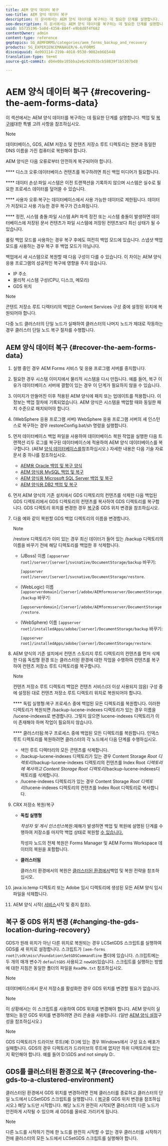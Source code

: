 ```yaml
---
title: AEM 양식 데이터 복구
seo-title: AEM 양식 데이터 복구
description: 이 문서에서는 AEM 양식 데이터를 복구하는 데 필요한 단계를 설명합니다.
seo-description: 이 문서에서는 AEM 양식 데이터를 복구하는 데 필요한 단계를 설명합니다.
uuid: b5735196-5a8d-4358-884f-e9b8d8f4f682
contentOwner: admin
content-type: reference
geptopics: SG_AEMFORMS/categories/aem_forms_backup_and_recovery
products: SG_EXPERIENCEMANAGER/6.4/FORMS
discoiquuid: 4e093114-219b-4018-9530-9002eb665448
translation-type: tm+mt
source-git-commit: d04e08e105bba2e6c92d93bcb58839f1b5307bd8

---
```



# AEM 양식 데이터 복구 {#recovering-the-aem-forms-data}

이 섹션에서는 AEM 양식 데이터를 복구하는 데 필요한 단계를 설명합니다. 백업 및 [복구에](/help/forms/using/admin-help/backup-recovery-strategy-aem-forms.md#special-considerations-for-backup-and-recovery)대한 특별 고려 사항을 참조하십시오.

>[!NOTE]
>
>데이터베이스, GDS, AEM 저장소 및 컨텐츠 저장소 루트 디렉토리는 원본과 동일한 DNS 이름을 가진 컴퓨터로 복원해야 합니다.

AEM 양식은 다음 오류로부터 안전하게 복구되어야 합니다.

**** 디스크 오류:데이터베이스 컨텐츠를 복구하려면 최신 백업 미디어가 필요합니다.

**** 데이터 손상:파일 시스템은 이전 트랜잭션을 기록하지 않으며 시스템은 실수로 필요한 프로세스 데이터를 덮어쓸 수 있습니다.

**** 사용자 오류:복구는 데이터베이스에서 사용 가능한 데이터로 제한됩니다. 데이터가 저장되고 사용 가능한 경우 복구가 간소화됩니다.

**** 정전, 시스템 충돌:파일 시스템 API 파섹 정전 또는 시스템 충돌이 발생하면 데이터베이스에 저장된 문서 컨텐츠가 파일 시스템에 저장된 컨텐츠보다 최신 상태가 될 수 있습니다.

롤링 백업 모드를 사용하는 경우 복구 후에도 여전히 백업 모드에 있습니다. 스냅샷 백업 모드를 사용하는 경우 복구 후 백업 모드가 아닙니다.

백업에서 새 시스템으로 복원할 때 다음 구성이 다를 수 있습니다. 이 차이는 AEM 양식 응용 프로그램의 성공적인 복구에 영향을 주지 않습니다.

* IP 주소
* 물리적 시스템 구성(CPU, 디스크, 메모리)
* GDS 위치

>[!NOTE]
>
>콘텐트 저장소 루트 디렉터리의 백업은 Content Services 구성 중에 설정된 위치에 복원되어야 합니다.

다중 노드 클러스터의 단일 노드가 실패하여 클러스터의 나머지 노드가 제대로 작동하는 경우 클러스터 단일 노드 복구 절차를 수행합니다.

## AEM 양식 데이터 복구 {#recover-the-aem-forms-data}

1. 실행 중인 경우 AEM Forms 서비스 및 응용 프로그램 서버를 중지합니다.
1. 필요한 경우 시스템 이미지에서 물리적 시스템을 다시 만듭니다. 예를 들어, 복구 이유가 데이터베이스 서버에 결함이 있는 경우 이 단계가 필요하지 않을 수 있습니다.
1. 이미지가 만들어진 이후 적용된 AEM 양식에 패치 또는 업데이트를 적용합니다. 이 정보는 백업 절차에 기록되었습니다. AEM 양식은 시스템을 백업할 때와 동일한 패치 수준으로 패치되어야 합니다.
1. (WebSphere 응용 프로그램 서버) WebSphere 응용 프로그램 서버의 새 인스턴스로 복구하는 경우 restoreConfig.bat/sh 명령을 실행합니다.
1. 먼저 데이터베이스 백업 파일을 사용하여 데이터베이스 복원 작업을 실행한 다음 트랜잭션 리두 로그를 복구된 데이터베이스에 적용하여 AEM 양식 데이터베이스를 복구합니다. (AEM [양식 데이터베이스를](/help/forms/using/admin-help/files-back-recover.md#aem-forms-database)참조하십시오.) 자세한 내용은 다음 기술 자료 문서 중 하나를 참조하십시오.

   * [AEM용 Oracle 백업 및 복구 양식](https://www.adobe.com/go/kb403624)
   * [AEM 양식용 MySQL 백업 및 복구](https://www.adobe.com/go/kb403625)
   * [AEM 양식용 Microsoft SQL Server 백업 및 복구](https://www.adobe.com/go/kb403623)
   * [AEM 양식용 DB2 백업 및 복구](https://www.adobe.com/go/kb403626)

1. 먼저 AEM 양식의 기존 설치에서 GDS 디렉토리의 컨텐츠를 삭제한 다음 백업된 GDS 디렉토리에서 GDS 디렉토리의 컨텐츠를 복사하여 GDS 디렉토리를 복구합니다. GDS 디렉토리 위치를 변경한 경우 [복구](recovering-aem-forms-data.md#changing-the-gds-location-during-recovery)중 GDS 위치 변경을 참조하십시오.
1. 다음 예와 같이 복원할 GDS 백업 디렉토리의 이름을 변경합니다.

   >[!NOTE]
   >
   >/restore 디렉토리가 이미 있는 경우 최신 데이터가 들어 있는 /backup 디렉토리의 이름을 바꾸기 전에 해당 디렉토리를 백업한 후 삭제합니다.

   * (JBoss) 이름 `[appserver root]/server/[server]/svcnative/DocumentStorage/backup` 바꾸기:

      `[appserver root]/server/[server]/svcnative/DocumentStorage/restore`.

   * (WebLogic) 이름 `[appserverdomain]/[server]/adobe/AEMformsserver/DocumentStorage/backup` 바꾸기:

      `[appserverdomain]/[server]/adobe/AEMformsserver/DocumentStorage/restore`.

   * (WebSphere) 이름 `[appserver root]/installedApps/adobe/[server]/DocumentStorage/backup` 바꾸기:

      `[appserver root]/installedApps/adobe/[server]/DocumentStorage/restore`.

1. AEM 양식의 기존 설치에서 컨텐츠 스토리지 루트 디렉토리의 컨텐츠를 먼저 삭제한 다음 독립형 환경 또는 클러스터된 환경에 대한 작업을 수행하여 컨텐츠를 복구하여 컨텐츠 저장소 루트 디렉토리를 복구합니다.

   >[!NOTE]
   >
   >컨텐츠 저장소 루트 디렉토리 백업은 컨텐츠 서비스(더 이상 사용되지 않음) 구성 중에 설정된 대로 컨텐츠 저장소 루트 디렉토리 위치로 복원되어야 합니다.

   **** 독립 실행형:복구 프로세스 중에 백업된 모든 디렉토리를 복원합니다. 이러한 디렉토리가 복원되면 /backup-lucene-indexes 디렉토리가 있는 경우 이름을 /lucene-indexes로 변경합니다. 그렇지 않으면 lucene-indexes 디렉토리가 이미 존재해야 하며 작업이 필요하지 않습니다.

   **** 클러스터됨:복구 프로세스 중에 백업된 모든 디렉토리를 복원합니다. 인덱스 루트 디렉토리를 복원하려면 클러스터의 각 노드에서 다음 단계를 수행하십시오.

   * 색인 루트 디렉터리의 모든 콘텐츠를 삭제합니다.
   * /backup-lucene-indexes 디렉토리가 있는 경우 Content Storage *Root 디렉토리*/backup-lucene-indexes 디렉토리의 컨텐츠를 Index Root *디렉토리에 복사하고 Content Storage Root 디렉토리*/backup-lucene-indexes디렉토리를 삭제합니다.
   * /lucene-indexes 디렉토리가 있는 경우 Content Storage *Root 디렉토리*/lucene-indexes 디렉토리의 컨텐츠를 Index Root 디렉토리로 복사합니다.

1. CRX 저장소 복원/복구

   * **독립 실행형**

      *작성자 및 게시 인스턴스*&#x200B;복원:재해가 발생하면 백업 및 복원에 설명된 단계를 수행하여 저장소를 마지막 백업 상태로 복원할 [수 있습니다.](https://docs.adobe.com/docs/en/crx/current/administering/backup_and_restore.html)

      작성자 노드의 전체 복원은 Forms Manager 및 AEM Forms Workspace 데이터의 복원을 포함합니다.

   * **클러스터됨**

      클러스터 환경에서의 복원은 [클러스터된 환경에서](/help/forms/using/admin-help/strategy-backup-restore-clustered-environment.md#strategy-for-backup-and-restore-in-a-clustered-environment)백업 및 복원 전략을 참조하십시오.

1. java.io.temp 디렉토리 또는 Adobe 임시 디렉토리에 생성된 모든 AEM 양식 임시 파일을 삭제합니다.
1. AEM 양식 시작( [서비스](/help/forms/using/admin-help/starting-stopping-services.md#starting-and-stopping-services)시작 및 중지 참조)<!-- BROKEN LINK and the application server(s) (see [Maintaining the Application Server](/forms/using/admin-help/topics/maintaining-the-application-server.md))-->.

## 복구 중 GDS 위치 변경 {#changing-the-gds-location-during-recovery}

GDS가 원래 위치가 아닌 다른 위치로 복원되는 경우 LCSetGDS 스크립트를 실행하여 GDS를 새 위치로 설정합니다. 스크립트가 `[aem-forms root]\sdk\misc\Foundation\SetGDSCommandline` 폴더에 있습니다. 스크립트에는 두 개의 매개 변수가 `defaultGDS` 사용되고 `newGDS`있습니다. 스크립트를 실행하는 방법에 대한 지침은 동일한 폴더의 파일을 `ReadMe.txt` 참조하십시오.

>[!NOTE]
>
>데이터베이스에서 문서 저장소를 활성화한 경우 GDS 위치를 변경할 필요가 없습니다.

>[!NOTE]
>
>이 상황에서는 이 스크립트를 사용하여 GDS 위치를 변경해야 합니다. AEM 양식이 실행되는 동안 GDS 위치를 변경하려면 관리 콘솔을 사용합니다. (일반 [AEM 양식 설정](/help/forms/using/admin-help/configure-general-aem-forms-settings.md#configure-general-aem-forms-settings)구성을 참조하십시오.)

>[!NOTE]
>
>GDS 디렉토리가 드라이브 루트(예: D:\)에 있는 경우 Windows에서 구성 요소 배포가 실패합니다. GDS의 경우 디렉토리가 드라이브의 루트에 없지만 하위 디렉토리에 있는지 확인해야 합니다. 예를 들어 D:\GDS and not simply D:\.

## GDS를 클러스터된 환경으로 복구 {#recovering-the-gds-to-a-clustered-environment}

클러스터된 환경에서 GDS 위치를 변경하려면 전체 클러스터를 종료하고 클러스터의 단일 노드에서 LCSetGDS 스크립트를 실행합니다. ( [복구](recovering-aem-forms-data.md#changing-the-gds-location-during-recovery)중 GDS 위치 변경을 참조하십시오.) 해당 노드만 시작합니다. 해당 노드가 완전히 시작되면 클러스터의 다른 노드가 안전하게 시작될 수 있으며 새 GDS를 올바로 가리키게 됩니다.

>[!NOTE]
>
>다른 노드를 시작하기 전에 한 노드를 완전히 시작할 수 없는 경우 클러스터를 시작하기 전에 클러스터의 모든 노드에서 LCSetGDS 스크립트를 실행해야 합니다.

